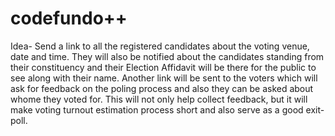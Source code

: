 # codefundo++

Idea-
Send a link to all the registered candidates about the voting venue, date and time. They will also be notified about the candidates standing from their constituency and their Election Affidavit will be there for the public to see along with their name. Another link will be sent to the voters which will ask for feedback on the poling process and also they can be asked about whome they voted for. This will not only help collect feedback, but it will make voting turnout estimation process short and also serve as a good exit-poll. 
